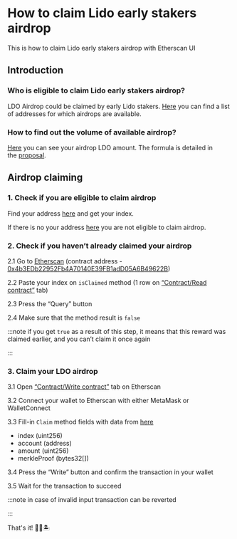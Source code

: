 # How to claim Lido early stakers airdrop
This is how to claim Lido early stakers airdrop with Etherscan UI

## Introduction

### Who is eligible to claim Lido early stakers airdrop?

LDO Airdrop could be claimed by early Lido stakers. [Here](https://github.com/lidofinance/airdrop-data/blob/main/early_stakers_airdrop.csv) you can find a list of addresses for which airdrops are available.

### How to find out the volume of available airdrop?

[Here](https://github.com/lidofinance/airdrop-data/blob/main/early_stakers_airdrop.csv) you can see your airdrop LDO amount. The formula is detailed in the [proposal](https://research.lido.fi/t/proposal-16-retroactive-airdrop-0-5-ldo-to-early-steth-users/69/18).

## Airdrop claiming

### 1. Check if you are eligible to claim airdrop

Find your address [here](https://github.com/lidofinance/airdrop-data/blob/main/early_stakers_airdrop.csv) and get your index.

If there is no your address [here](https://github.com/lidofinance/airdrop-data/blob/main/early_stakers_airdrop.csv) you are not eligible to claim airdrop.

### 2. Check if you haven’t already claimed your airdrop
2.1 Go to [Etherscan](https://etherscan.io/address/0x4b3edb22952fb4a70140e39fb1add05a6b49622b) (contract address  - [0x4b3EDb22952Fb4A70140E39FB1adD05A6B49622B](https://etherscan.io/address/0x4b3edb22952fb4a70140e39fb1add05a6b49622b))

2.2 Paste your index on `isClaimed` method (1 row on [“Contract/Read contract”](https://etherscan.io/address/0x4b3edb22952fb4a70140e39fb1add05a6b49622b#readContract) tab)

2.3 Press the “Query” button

2.4 Make sure that the method result is `false`

:::note
if you get `true` as a result of this step, it means that this reward was claimed earlier, and you can’t claim it once again

:::

### 3. Claim your LDO airdrop

3.1 Open [“Contract/Write contract”](https://etherscan.io/address/0x4b3edb22952fb4a70140e39fb1add05a6b49622b#writeContract) tab on Etherscan

3.2 Connect your wallet to Etherscan with either MetaMask or WalletConnect

3.3 Fill-in `Claim` method fields with data from [here](https://github.com/lidofinance/airdrop-data/blob/main/early_stakers_airdrop.csv)
- index (uint256)
- account (address)
- amount (uint256)
- merkleProof (bytes32[])

3.4 Press the “Write” button and confirm the transaction in your wallet

3.5 Wait for the transaction to succeed

:::note
in case of invalid input transaction can be reverted

:::


That's it! 💪🎉🏝
